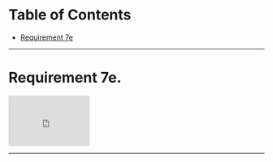 <h1>Table of Contents</h1>

<ul>
<li><a href="zephyrcarter.github.io/#7e">Requirement 7e</a></li>
</ul>

<hr>


<div id="7e"><h1>Requirement 7e.</h1></div>

<iframe width="160" height="99" src="https://youtube.com/embed/NGBXSDnoHG8" title="YouTube video player" frameborder="0" allow="accelerometer; autoplay; picture-in-picture; web-share" allowfullscreen></iframe>

<hr>
